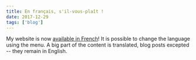 ```yaml
---
title: En français, s'il-vous-plaît !
date: 2017-12-29
tags: ['blog']
---
```


My website is now [available in French](/fr/)! It is possible to change the language using the menu. A big part of the content is translated, blog posts excepted -- they remain in English.
